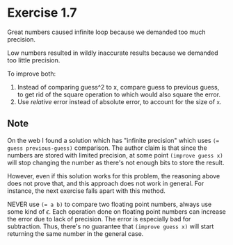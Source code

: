 # Exercise 1.7

Great numbers caused infinite loop because we demanded too much precision.

Low numbers resulted in wildly inaccurate results because we demanded too little precision.

To improve both:

1. Instead of comparing guess^2 to x, compare guess to previous guess, to get rid of the square operation to which would also square the error.
2. Use *relative* error instead of absolute error, to account for the size of `x`.

## Note

On the web I found a solution which has "infinite precision" which uses `(= guess previous-guess)` comparison. The author claim is that since the numbers are stored with limited precision, at some point `(improve guess x)` will stop changing the number as there's not enough bits to store the result.

However, even if this solution works for this problem, the reasoning above does not prove that, and this approach does not work in general. For instance, the next exercise falls apart with this method.

NEVER use `(= a b)` to compare two floating point numbers, always use some kind of $\epsilon$. Each operation done on floating point numbers can increase the error due to lack of precision. The error is especially bad for subtraction. Thus, there's no guarantee that `(improve guess x)` will start returning the same number in the general case.
